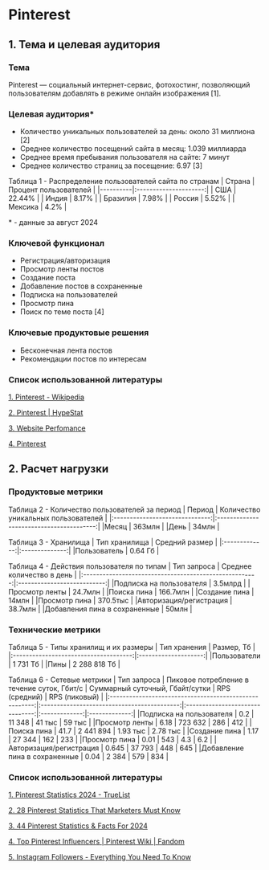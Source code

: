 # Pinterest
## 1. Тема и целевая аудитория
### Тема
Pinterest  — социальный интернет-сервис, фотохостинг, позволяющий пользователям добавлять в режиме онлайн изображения [1].
### Целевая аудитория*
- Количество уникальных пользователей за день: около 31 миллиона [2]
- Среднее количество посещений сайта в месяц: 1.039 миллиарда
- Среднее время пребывания пользователя на сайте: 7 минут
- Среднее количество страниц за посещение: 6.97 [3]

Таблица 1 - Распределение пользователей сайта по странам
| Страна   | Процент пользователей |
|----------|:---------------------:|
| США      | 22.44%                |
| Индия    | 8.17%                 |
| Бразилия | 7.98%                 |
| Россия   | 5.52%                 |
| Мексика  | 4.2%                  |

\* - данные за август 2024

### Ключевой функционал
+ Регистрация/авторизация
+ Просмотр ленты постов
+ Создание поста
+ Добавление постов в сохраненные
+ Подписка на пользователей
+ Просмотр пина
+ Поиск по теме поста [4]

### Ключевые продуктовые решения
- Бесконечная лента постов
- Рекомендации постов по интересам

### Список использованной литературы
[1. Pinterest - Wikipedia ](https://ru.wikipedia.org/wiki/Pinterest)

[2. Pinterest | HypeStat](https://hypestat.com/info/pinterest.com)

[3. Website Perfomance](https://pro.similarweb.com/#/digitalsuite/websiteanalysis/overview/website-performance/*/999/1m?webSource=Total&key=pinterest.com)

[4. Pinterest](https://ru.pinterest.com/)

## 2. Расчет нагрузки
### Продуктовые метрики
Таблица 2 - Количество пользователей за период
| Период                         | Количество уникальных пользователей      |
|:------------------------------:|:----------------------------------------:|
|Месяц                           | 363млн                                   |
|День                            | 34млн                                    |

Таблица 3 - Хранилища
| Тип хранилища | Средний размер |
|:-------------:|:--------------:|
|Пользователь   | 0.64 Гб        |

Таблица 4 - Действия пользователя по типам
| Тип запроса                                            | Среднее количество в день   |
|:------------------------------------------------------:|:---------------------------:|
|Подписка на пользователя                                | 3.5млрд                     |
|Просмотр ленты                                          | 24.7млн                     |
|Поиска пина                                             | 166.7млн                    |
|Создание пина                                           | 14млн                       |
|Просмотр пина                                           | 370.5тыс                    |
|Авторизация/регистрация                                 | 38.7млн                     |
|Добавления пина в сохраненные                           | 50млн                       |


### Технические метрики
Таблица 5 - Типы хранилищ и их размеры
| Тип хранения                          |      Размер, Тб      |
|:-------------------------------------:|:--------------------:|
|Пользователи                           | 1 731 Тб             |
|Пины                                   | 2 288 818 Тб         |

Таблица 6 - Сетевые метрики
| Тип запроса                                            | Пиковое потребление в течение суток, Гбит/с | Суммарный суточный, Гбайт/сутки | RPS (средний) | RPS (пиковый) |
|:------------------------------------------------------:|:-------------------------------------------:|:-------------------------------:|:-------------:|:-------------:|
|Подписка на пользователя                                | 0.2                                         |  11 348                         | 41 тыс        | 59 тыс        |
|Просмотр ленты                                          | 6.18                                        |  723 632                        | 286           | 412           |
|Поиска пина                                             | 41.7                                        |  2 441 894                      | 1.93 тыс      | 2.78 тыс      |
|Создание пина                                           | 1.17                                        |  27 344                         | 162           | 233           |
|Просмотр пина                                           | 0.01                                        |  543                            | 4.3           | 6.2           |
|Авторизация/регистрация                                 | 0.645                                       |  37 793                         | 448           | 645           |
|Добавление пина в сохраненные                           | 0.04                                        |  2 384                          | 579           | 834           |

### Список использованной литературы
[1. Pinterest Statistics 2024 - TrueList](https://truelist.co/blog/pinterest-statistics/)

[2. 28 Pinterest Statistics That Marketers Must Know](https://www.demandsage.com/pinterest-statistics/)

[3. 44 Pinterest Statistics & Facts For 2024](https://www.searchenginejournal.com/pinterest-facts/370926/)

[4. Top Pinterest Influencers | Pinterest Wiki | Fandom](https://pinyourinterest.fandom.com/wiki/Top_Pinterest_Influencers)

[5. Instagram Followers - Everything You Need To Know](https://mention.com/en/reports/instagram/followers/)

